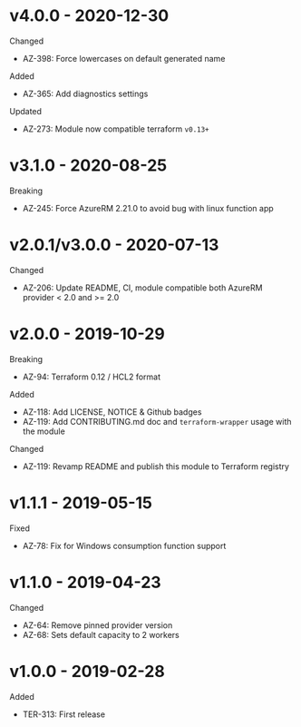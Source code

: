 # v4.0.0 - 2020-12-30

Changed
  * AZ-398: Force lowercases on default generated name

Added
  * AZ-365: Add diagnostics settings

Updated
  * AZ-273: Module now compatible terraform `v0.13+`

# v3.1.0 - 2020-08-25

Breaking
  * AZ-245: Force AzureRM 2.21.0 to avoid bug with linux function app
  

# v2.0.1/v3.0.0 - 2020-07-13

Changed
  * AZ-206: Update README, CI, module compatible both AzureRM provider < 2.0 and >= 2.0

# v2.0.0 - 2019-10-29

Breaking
  * AZ-94: Terraform 0.12 / HCL2 format

Added
  * AZ-118: Add LICENSE, NOTICE & Github badges
  * AZ-119: Add CONTRIBUTING.md doc and `terraform-wrapper` usage with the module

Changed
  * AZ-119: Revamp README and publish this module to Terraform registry

# v1.1.1 - 2019-05-15

Fixed
  * AZ-78: Fix for Windows consumption function support

# v1.1.0 - 2019-04-23

Changed
  * AZ-64: Remove pinned provider version
  * AZ-68: Sets default capacity to 2 workers

# v1.0.0 - 2019-02-28

Added
  * TER-313: First release
